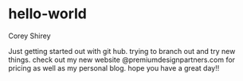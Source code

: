 # hello-world

Corey Shirey 

Just getting started out with git hub. trying to branch out and try new things. check out my new website @premiumdesignpartners.com for pricing as well as my personal blog. hope you have a great day!!
